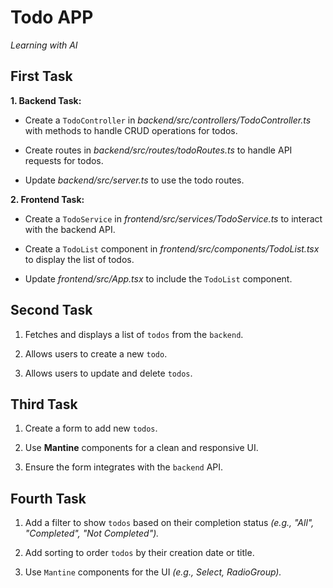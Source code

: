 # Todo APP

_Learning with AI_

## First Task

**1. Backend Task:**

- Create a `TodoController` in _backend/src/controllers/TodoController.ts_ with methods to handle CRUD operations for todos.

- Create routes in _backend/src/routes/todoRoutes.ts_ to handle API requests for todos.

- Update _backend/src/server.ts_ to use the todo routes.

**2. Frontend Task:**

- Create a `TodoService` in _frontend/src/services/TodoService.ts_ to interact with the backend API.

- Create a `TodoList` component in _frontend/src/components/TodoList.tsx_ to display the list of todos.

- Update _frontend/src/App.tsx_ to include the `TodoList` component.

## Second Task

1. Fetches and displays a list of `todos` from the `backend`.

2. Allows users to create a new `todo`.

3. Allows users to update and delete `todos`.

## Third Task

1. Create a form to add new `todos`.

2. Use **Mantine** components for a clean and responsive UI.

3. Ensure the form integrates with the `backend` API.

## Fourth Task

1. Add a filter to show `todos` based on their completion status _(e.g., "All", "Completed", "Not Completed")._

2. Add sorting to order `todos` by their creation date or title.

3. Use `Mantine` components for the UI _(e.g., Select, RadioGroup)._
